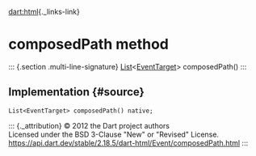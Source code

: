 [dart:html](../../dart-html/dart-html-library){._links-link}

composedPath method
===================

::: {.section .multi-line-signature}
[List](../../dart-core/list-class)\<[EventTarget](../eventtarget-class)\>
composedPath()
:::

Implementation {#source}
--------------

``` {.language-dart data-language="dart"}
List<EventTarget> composedPath() native;
```

::: {._attribution}
© 2012 the Dart project authors\
Licensed under the BSD 3-Clause \"New\" or \"Revised\" License.\
<https://api.dart.dev/stable/2.18.5/dart-html/Event/composedPath.html>
:::
